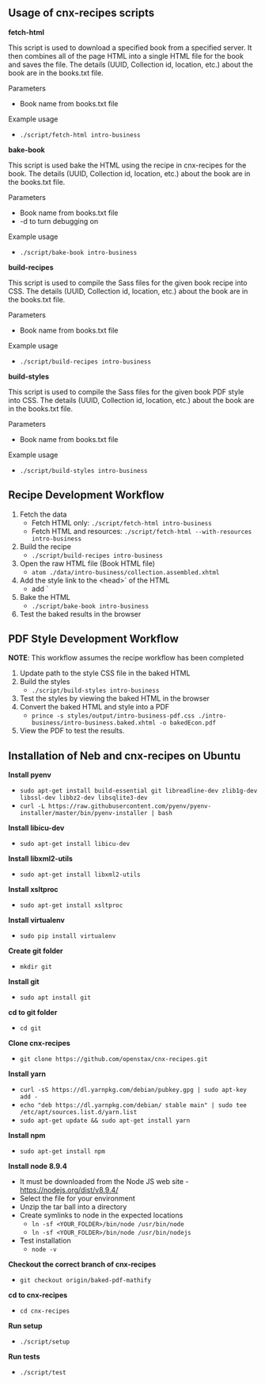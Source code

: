 
Usage of cnx-recipes scripts
-----------------------------

**fetch-html**

This script is used to download a specified book from a specified server. It then combines all of the page HTML into a single HTML file for the book and saves the file. The details (UUID, Collection id, location, etc.) about the book are in the books.txt file.

 Parameters
 * Book name from books.txt file

Example usage
 * `./script/fetch-html intro-business`


**bake-book**

This script is used bake the HTML using the recipe in cnx-recipes for the book. The details (UUID, Collection id, location, etc.) about the book are in the books.txt file.

 Parameters
 * Book name from books.txt file
 *  -d to turn debugging on

Example usage
 * `./script/bake-book intro-business`

**build-recipes**

This script is used to compile the Sass files for the given book recipe into CSS. The details (UUID, Collection id, location, etc.) about the book are in the books.txt file.

 Parameters
 * Book name from books.txt file

Example usage
 * `./script/build-recipes intro-business`

**build-styles**

This script is used to compile the Sass files for the given book PDF style into CSS. The details (UUID, Collection id, location, etc.) about the book are in the books.txt file.

 Parameters
 * Book name from books.txt file

Example usage
 * `./script/build-styles intro-business`


Recipe Development Workflow
----------------------------

1. Fetch the data 
   * Fetch HTML only: `./script/fetch-html intro-business`
   * Fetch HTML and resources: `./script/fetch-html --with-resources intro-business`
2. Build the recipe
    *  `./script/build-recipes intro-business`
3. Open the raw HTML file (Book HTML file) 
   * `atom ./data/intro-business/collection.assembled.xhtml`
4. Add the style link to the \<head>` of the HTML
    * add <link rel="stylesheet" type="text/css"  href="../styles/output/intro-business.css" />`
5. Bake the HTML 
    * `./script/bake-book intro-business`
6. Test the baked results in the browser


PDF Style Development Workflow
------------------------------

**NOTE**: This workflow assumes the recipe workflow has been completed

1.  Update path to the style CSS file in the baked HTML
2.  Build the styles
    * `./script/build-styles intro-business`
3.  Test the styles by viewing the baked HTML in the browser
4.  Convert the baked HTML and style into a PDF
    * `prince -s styles/output/intro-business-pdf.css ./intro-business/intro-business.baked.xhtml -o bakedEcon.pdf`
5. View the PDF to test the results.


Installation of Neb and cnx-recipes on Ubuntu
----------------------------------------------

**Install pyenv**
 * `sudo apt-get install build-essential git libreadline-dev zlib1g-dev libssl-dev libbz2-dev libsqlite3-dev`
 * `curl -L https://raw.githubusercontent.com/pyenv/pyenv-installer/master/bin/pyenv-installer | bash`

**Install libicu-dev** 
 * `sudo apt-get install libicu-dev`

**Install libxml2-utils**
 * `sudo apt-get install libxml2-utils`

**Install xsltproc**
 * `sudo apt-get install xsltproc`

**Install virtualenv**
 * `sudo pip install virtualenv`

**Create git folder**
 * `mkdir git`

**Install git**
 * `sudo apt install git`

**cd to git folder**
 * `cd git`

**Clone cnx-recipes**
 * `git clone https://github.com/openstax/cnx-recipes.git`

**Install yarn**
 * `curl -sS https://dl.yarnpkg.com/debian/pubkey.gpg | sudo apt-key add -`
 * `echo "deb https://dl.yarnpkg.com/debian/ stable main" | sudo tee /etc/apt/sources.list.d/yarn.list`
* `sudo apt-get update && sudo apt-get install yarn`

**Install npm**
* `sudo apt-get install npm`

**Install node 8.9.4**
 * It must be downloaded from the Node JS web site - https://nodejs.org/dist/v8.9.4/
 * Select the file for your environment
 * Unzip the tar ball into a directory
 * Create symlinks to node in the expected locations
   * `ln -sf <YOUR_FOLDER>/bin/node /usr/bin/node`
   * `ln -sf <YOUR_FOLDER>/bin/node /usr/bin/nodejs`
 * Test installation
   * `node -v`
        
**Checkout the correct branch of cnx-recipes**
 * `git checkout origin/baked-pdf-mathify`

**cd to cnx-recipes**
 * `cd cnx-recipes`

**Run setup**
 * `./script/setup`

**Run tests**
 * `./script/test`






